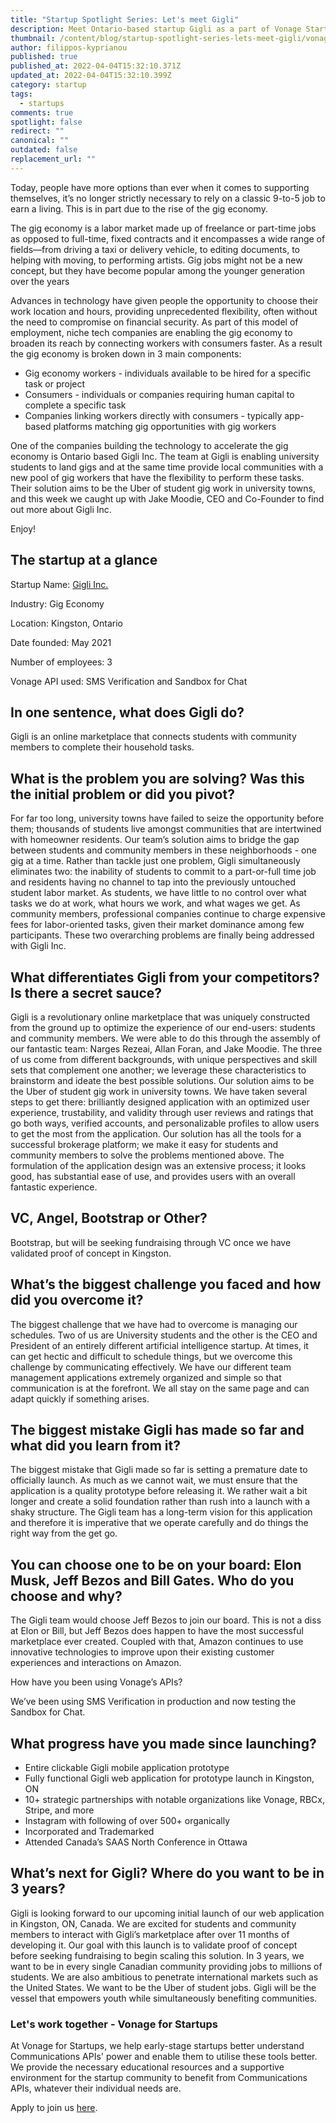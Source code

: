 ```yaml
---
title: "Startup Spotlight Series: Let's meet Gigli"
description: Meet Ontario-based startup Gigli as a part of Vonage Startup Spotlight series.
thumbnail: /content/blog/startup-spotlight-series-lets-meet-gigli/vonage-startup_gigli.png
author: filippos-kyprianou
published: true
published_at: 2022-04-04T15:32:10.371Z
updated_at: 2022-04-04T15:32:10.399Z
category: startup
tags:
  - startups
comments: true
spotlight: false
redirect: ""
canonical: ""
outdated: false
replacement_url: ""
---
```


Today, people have more options than ever when it comes to supporting themselves, it’s no longer strictly necessary to rely on a classic 9-to-5 job to earn a living. This is in part due to the rise of the gig economy.

The gig economy is a labor market made up of freelance or part-time jobs as opposed to full-time, fixed contracts and it encompasses a wide range of fields—from driving a taxi or delivery vehicle, to editing documents, to helping with moving, to performing artists. Gig jobs might not be a new concept, but they have become popular among the younger generation over the years

 
Advances in technology have given people the opportunity to choose their work location and hours, providing unprecedented flexibility, often without the need to compromise on financial security. As part of this model of employment, niche tech companies are enabling the gig economy to broaden its reach by connecting workers with consumers faster. As a result the gig economy is broken down in 3 main components:

* Gig economy workers - individuals available to be hired for a specific task or project 
* Consumers - individuals or companies requiring human capital to complete a specific task
* Companies linking workers directly with consumers - typically app-based platforms matching gig opportunities with gig workers

One of the companies building the technology to accelerate the gig economy is Ontario based Gigli Inc. The team at Gigli is enabling university students to land gigs and at the same time provide local communities with a new pool of gig workers that have the flexibility to perform these tasks. Their solution aims to be the Uber of student gig work in university towns, and this week we caught up with Jake Moodie, CEO and Co-Founder to find out more about Gigli Inc.

Enjoy!

## The startup at a glance

Startup Name: [Gigli Inc.](https://gigli.ca/)

Industry: Gig Economy

Location: Kingston, Ontario

Date founded: May 2021

Number of employees: 3

Vonage API used: SMS Verification and Sandbox for Chat

## In one sentence, what does Gigli do?



Gigli is an online marketplace that connects students with community members to complete their household tasks. 

<youtube id="P_nfST0Hr4o"></youtube>


## What is the problem you are solving? Was this the initial problem or did you pivot?

For far too long, university towns have failed to seize the opportunity before them; thousands of students live amongst communities that are intertwined with homeowner residents. Our team’s solution aims to bridge the gap between students and community members in these neighborhoods - one gig at a time. Rather than tackle just one problem, Gigli simultaneously eliminates two: the inability of students to commit to a part-or-full time job and residents having no channel to tap into the previously untouched student labor market. As students, we have little to no control over what tasks we do at work, what hours we work, and what wages we get. As community members, professional companies continue to charge expensive fees for labor-oriented tasks, given their market dominance among few participants. These two overarching problems are finally being addressed with Gigli Inc.

## What differentiates Gigli from your competitors? Is there a secret sauce?

Gigli is a revolutionary online marketplace that was uniquely constructed from the ground up to optimize the experience of our end-users: students and community members. We were able to do this through the assembly of our fantastic team: Narges Rezeai, Allan Foran, and Jake Moodie. The three of us come from different backgrounds, with unique perspectives and skill sets that complement one another; we leverage these characteristics to brainstorm and ideate the best possible solutions. Our solution aims to be the Uber of student gig work in university towns. We have taken several steps to get there: brilliantly designed application with an optimized user experience, trustability, and validity through user reviews and ratings that go both ways, verified accounts, and personalizable profiles to allow users to get the most from the application. Our solution has all the tools for a successful brokerage platform; we make it easy for students and community members to solve the problems mentioned above. The formulation of the application design was an extensive process; it looks good, has substantial ease of use, and provides users with an overall fantastic experience.

 



## VC, Angel, Bootstrap or Other?

Bootstrap, but will be seeking fundraising through VC once we have validated proof of concept in Kingston.

## What’s the biggest challenge you faced and how did you overcome it?

The biggest challenge that we have had to overcome is managing our schedules. Two of us are University students and the other is the CEO and President of an entirely different artificial intelligence startup. At times, it can get hectic and difficult to schedule things, but we overcome this challenge by communicating effectively. We have our different team management applications extremely organized and simple so that communication is at the forefront. We all stay on the same page and can adapt quickly if something arises.

## The biggest mistake Gigli has made so far and what did you learn from it?

The biggest mistake that Gigli made so far is setting a premature date to officially launch. As much as we cannot wait, we must ensure that the application is a quality prototype before releasing it. We rather wait a bit longer and create a solid foundation rather than rush into a launch with a shaky structure. The Gigli team has a long-term vision for this application and therefore it is imperative that we operate carefully and do things the right way from the get go. 

## You can choose one to be on your board: Elon Musk, Jeff Bezos and Bill Gates. Who do you choose and why? 



The Gigli team would choose Jeff Bezos to join our board. This is not a diss at Elon or Bill, but Jeff Bezos does happen to have the most successful marketplace ever created. Coupled with that, Amazon continues to use innovative technologies to improve upon their existing customer experiences and interactions on Amazon.



How have you been using Vonage’s APIs?



We’ve been using SMS Verification in production and now testing the Sandbox for Chat. 

## What progress have you made since launching? 

* Entire clickable Gigli mobile application prototype
* Fully functional Gigli web application for prototype launch in Kingston, ON
* 10+ strategic partnerships with notable organizations like Vonage, RBCx, Stripe, and more
* Instagram with following of over 500+ organically
* Incorporated and Trademarked
* Attended Canada’s SAAS North Conference in Ottawa

## What’s next for Gigli? Where do you want to be in 3 years?



Gigli is looking forward to our upcoming initial launch of our web application in Kingston, ON, Canada. We are excited for students and community members to interact with Gigli’s marketplace after over 11 months of developing it. Our goal with this launch is to validate proof of concept before seeking fundraising to begin scaling this solution. In 3 years, we want to be in every single Canadian community providing jobs to millions of students. We are also ambitious to penetrate international markets such as the United States. We want to be the Uber of student jobs. Gigli will be the vessel that empowers youth while simultaneously benefiting communities.

 

### Let's work together - Vonage for Startups

At Vonage for Startups, we help early-stage startups better understand Communications APIs' power and enable them to utilise these tools better. We provide the necessary educational resources and a supportive environment for the startup community to benefit from Communications APIs, whatever their individual needs are.



Apply to join us [here](https://vonage.dev/3d093hA).



<!--EndFragment-->
